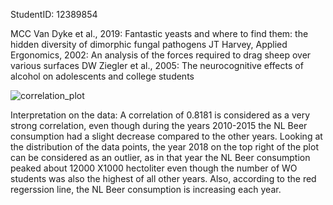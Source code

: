 StudentID: 12389854

MCC Van Dyke et al., 2019: Fantastic yeasts and where to find them: the hidden diversity of dimorphic fungal pathogens
JT Harvey, Applied Ergonomics, 2002: An analysis of the forces required to drag sheep over various surfaces
DW Ziegler et al., 2005: The neurocognitive effects of alcohol on adolescents and college students

![correlation_plot](https://github.com/user-attachments/assets/c731f75c-0834-400c-9351-acb19ebe56a1)

Interpretation on the data: A correlation of 0.8181 is considered as a very strong correlation, even though during the years 2010-2015 the NL Beer consumption had a slight decrease compared to the other years. Looking at the distribution of the data points, the year 2018 on the top right of the plot can be considered as an outlier, as in that year the NL Beer consumption peaked about 12000 X1000 hectoliter even though the number of WO students was also the highest of all other years. Also, according to the red regerssion line, the NL Beer consumption is increasing each year.
